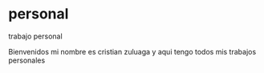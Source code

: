 # personal
trabajo personal

Bienvenidos mi nombre  es cristian zuluaga y aqui tengo todos mis trabajos personales
